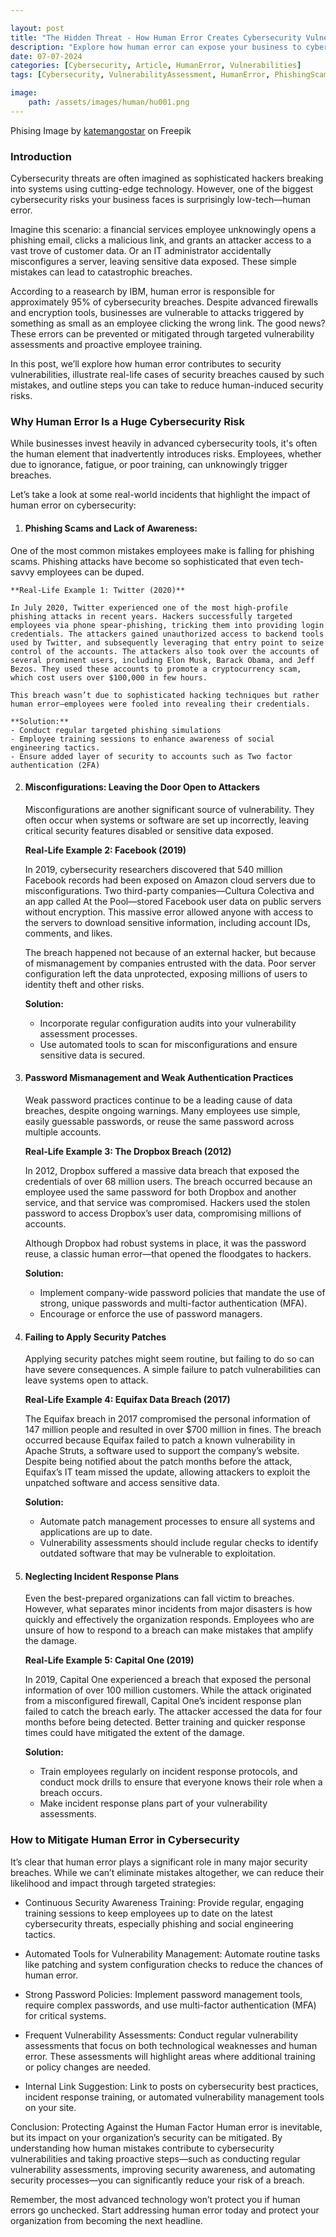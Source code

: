 ```yaml
---

layout: post  
title: "The Hidden Threat - How Human Error Creates Cybersecurity Vulnerabilities"
description: "Explore how human error can expose your business to cybersecurity vulnerabilities. Learn from real-life incidents and discover strategies to reduce risks through vulnerability assessments and employee training."
date: 07-07-2024  
categories: [Cybersecurity, Article, HumanError, Vulnerabilities]  
tags: [Cybersecurity, VulnerabilityAssessment, HumanError, PhishingScams, DataBreach, PasswordSecurity, IncidentResponse, SecurityMisconfiguration, PatchManagement, SecurityAwareness, CyberThreats] 

image:  
    path: /assets/images/human/hu001.png  
---
```

Phising Image by [katemangostar](https://www.freepik.com/free-vector/cyber-attacker-hacking-into-email-server_5259895.htm#fromView=search&page=1&position=36&uuid=3965ab77-3581-4d48-844a-3ec9fcfe5313) on Freepik


### **Introduction**
Cybersecurity threats are often imagined as sophisticated hackers breaking into systems using cutting-edge technology. However, one of the biggest cybersecurity risks your business faces is surprisingly low-tech—human error.

Imagine this scenario: a financial services employee unknowingly opens a phishing email, clicks a malicious link, and grants an attacker access to a vast trove of customer data. Or an IT administrator accidentally misconfigures a server, leaving sensitive data exposed. These simple mistakes can lead to catastrophic breaches.

According to a reasearch by IBM, human error is responsible for approximately 95% of cybersecurity breaches. Despite advanced firewalls and encryption tools, businesses are vulnerable to attacks triggered by something as small as an employee clicking the wrong link. The good news? These errors can be prevented or mitigated through targeted vulnerability assessments and proactive employee training.

In this post, we’ll explore how human error contributes to security vulnerabilities, illustrate real-life cases of security breaches caused by such mistakes, and outline steps you can take to reduce human-induced security risks.

### **Why Human Error Is a Huge Cybersecurity Risk**
While businesses invest heavily in advanced cybersecurity tools, it's often the human element that inadvertently introduces risks. Employees, whether due to ignorance, fatigue, or poor training, can unknowingly trigger breaches.

Let’s take a look at some real-world incidents that highlight the impact of human error on cybersecurity:

1. #### **Phishing Scams and Lack of Awareness:**
One of the most common mistakes employees make is falling for phishing scams. Phishing attacks have become so sophisticated that even tech-savvy employees can be duped.

    **Real-Life Example 1: Twitter (2020)**

    In July 2020, Twitter experienced one of the most high-profile phishing attacks in recent years. Hackers successfully targeted employees via phone spear-phishing, tricking them into providing login credentials. The attackers gained unauthorized access to backend tools used by Twitter, and subsequently leveraging that entry point to seize control of the accounts. The attackers also took over the accounts of several prominent users, including Elon Musk, Barack Obama, and Jeff Bezos. They used these accounts to promote a cryptocurrency scam, which cost users over $100,000 in few hours.

    This breach wasn’t due to sophisticated hacking techniques but rather human error—employees were fooled into revealing their credentials.

    **Solution:** 
    - Conduct regular targeted phishing simulations  
    - Employee training sessions to enhance awareness of social engineering tactics.
    - Ensure added layer of security to accounts such as Two factor authentication (2FA)

2. #### **Misconfigurations: Leaving the Door Open to Attackers**
    Misconfigurations are another significant source of vulnerability. They often occur when systems or software are set up incorrectly, leaving critical security features disabled or sensitive data exposed.

    **Real-Life Example 2: Facebook (2019)**

    In 2019, cybersecurity researchers discovered that 540 million Facebook records had been exposed on Amazon cloud servers due to misconfigurations. Two third-party companies—Cultura Colectiva and an app called At the Pool—stored Facebook user data on public servers without encryption. This massive error allowed anyone with access to the servers to download sensitive information, including account IDs, comments, and likes.

    The breach happened not because of an external hacker, but because of mismanagement by companies entrusted with the data. Poor server configuration left the data unprotected, exposing millions of users to identity theft and other risks.


    **Solution:**
    - Incorporate regular configuration audits into your vulnerability assessment processes. 
    - Use automated tools to scan for misconfigurations and ensure sensitive data is secured.

3. #### **Password Mismanagement and Weak Authentication Practices**
    Weak password practices continue to be a leading cause of data breaches, despite ongoing warnings. Many employees use simple, easily guessable passwords, or reuse the same password across multiple accounts.

    **Real-Life Example 3: The Dropbox Breach (2012)**

    In 2012, Dropbox suffered a massive data breach that exposed the credentials of over 68 million users. The breach occurred because an employee used the same password for both Dropbox and another service, and that service was compromised. Hackers used the stolen password to access Dropbox’s user data, compromising millions of accounts.

    Although Dropbox had robust systems in place, it was the password reuse, a classic human error—that opened the floodgates to hackers.

    **Solution:**
    - Implement company-wide password policies that mandate the use of strong, unique passwords and multi-factor authentication (MFA). 
    - Encourage or enforce the use of password managers.

4. #### **Failing to Apply Security Patches**
    Applying security patches might seem routine, but failing to do so can have severe consequences. A simple failure to patch vulnerabilities can leave systems open to attack.

    **Real-Life Example 4: Equifax Data Breach (2017)**

    The Equifax breach in 2017 compromised the personal information of 147 million people and resulted in over $700 million in fines. The breach occurred because Equifax failed to patch a known vulnerability in Apache Struts, a software used to support the company’s website. Despite being notified about the patch months before the attack, Equifax’s IT team missed the update, allowing attackers to exploit the unpatched software and access sensitive data.

    **Solution:**
    - Automate patch management processes to ensure all systems and applications are up to date. 
    - Vulnerability assessments should include regular checks to identify outdated software that may be vulnerable to exploitation.

5. #### **Neglecting Incident Response Plans**
    Even the best-prepared organizations can fall victim to breaches. However, what separates minor incidents from major disasters is how quickly and effectively the organization responds. Employees who are unsure of how to respond to a breach can make mistakes that amplify the damage.

    **Real-Life Example 5: Capital One (2019)**

    In 2019, Capital One experienced a breach that exposed the personal information of over 100 million customers. While the attack originated from a misconfigured firewall, Capital One’s incident response plan failed to catch the breach early. The attacker accessed the data for four months before being detected. Better training and quicker response times could have mitigated the extent of the damage.

    **Solution:**
    - Train employees regularly on incident response protocols, and conduct mock drills to ensure that everyone knows their role when a breach occurs. 
    - Make incident response plans part of your vulnerability assessments.

### **How to Mitigate Human Error in Cybersecurity**
It’s clear that human error plays a significant role in many major security breaches. While we can’t eliminate mistakes altogether, we can reduce their likelihood and impact through targeted strategies:

- Continuous Security Awareness Training: Provide regular, engaging training sessions to keep employees up to date on the latest cybersecurity threats, especially phishing and social engineering tactics.

- Automated Tools for Vulnerability Management: Automate routine tasks like patching and system configuration checks to reduce the chances of human error.

- Strong Password Policies: Implement password management tools, require complex passwords, and use multi-factor authentication (MFA) for critical systems.

- Frequent Vulnerability Assessments: Conduct regular vulnerability assessments that focus on both technological weaknesses and human error. These assessments will highlight areas where additional training or policy changes are needed.

- Internal Link Suggestion: Link to posts on cybersecurity best practices, incident response training, or automated vulnerability management tools on your site.

Conclusion: Protecting Against the Human Factor
Human error is inevitable, but its impact on your organization’s security can be mitigated. By understanding how human mistakes contribute to cybersecurity vulnerabilities and taking proactive steps—such as conducting regular vulnerability assessments, improving security awareness, and automating security processes—you can significantly reduce your risk of a breach.

Remember, the most advanced technology won’t protect you if human errors go unchecked. Start addressing human error today and protect your organization from becoming the next headline.








